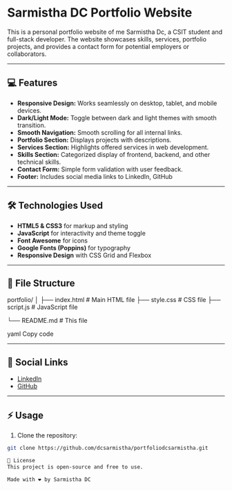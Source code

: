 # Sarmistha DC Portfolio Website

This is a personal portfolio website of me Sarmistha Dc, a CSIT student and full-stack developer. The website showcases skills, services, portfolio projects, and provides a contact form for potential employers or collaborators.  

---

## 💻 Features

- **Responsive Design:** Works seamlessly on desktop, tablet, and mobile devices.
- **Dark/Light Mode:** Toggle between dark and light themes with smooth transition.
- **Smooth Navigation:** Smooth scrolling for all internal links.
- **Portfolio Section:** Displays projects with descriptions.
- **Services Section:** Highlights offered services in web development.
- **Skills Section:** Categorized display of frontend, backend, and other technical skills.
- **Contact Form:** Simple form validation with user feedback.
- **Footer:** Includes social media links to LinkedIn, GitHub

---

## 🛠 Technologies Used

- **HTML5 & CSS3** for markup and styling
- **JavaScript** for interactivity and theme toggle
- **Font Awesome** for icons
- **Google Fonts (Poppins)** for typography
- **Responsive Design** with CSS Grid and Flexbox

---

## 📂 File Structure

portfolio/
│
├── index.html # Main HTML file
├── style.css # CSS file
├── script.js # JavaScript file 

└── README.md # This file

yaml
Copy code

---

## 🔗 Social Links

- [LinkedIn](https://www.linkedin.com/in/sarmistha-dc/)  
- [GitHub](https://github.com/dcsarmistha)

---

## ⚡ Usage

1. Clone the repository:
```bash
git clone https://github.com/dcsarmistha/portfoliodcsarmistha.git

📄 License
This project is open-source and free to use.

Made with ❤️ by Sarmistha DC





